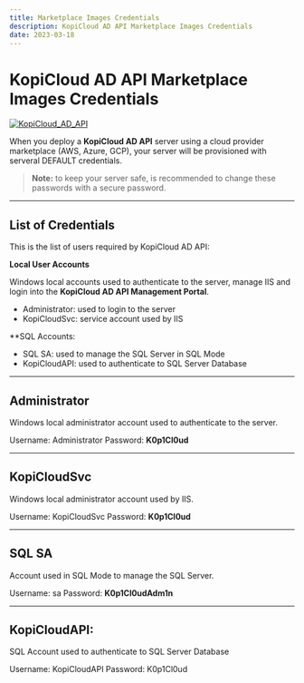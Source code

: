 ```yaml
---
title: Marketplace Images Credentials
description: KopiCloud AD API Marketplace Images Credentials
date: 2023-03-18
---
```


# KopiCloud AD API Marketplace Images Credentials
[![KopiCloud_AD_API](https://img.shields.io/badge/kopiCloud_ad-v1.0+-blueviolet.svg)](https://www.kopicloud-ad-api.com)

When you deploy a **KopiCloud AD API** server using a cloud provider marketplace (AWS, Azure, GCP), your server will be provisioned with serveral DEFAULT credentials.

> **Note:** to keep your server safe, is recommended to change these passwords with a secure password.

-----

## List of Credentials

This is the list of users required by KopiCloud AD API:

**Local User Accounts**

Windows local accounts used to authenticate to the server, manage IIS and login into the **KopiCloud AD API Management Portal**.

- Administrator: used to login to the server
- KopiCloudSvc: service account used by IIS

**SQL Accounts:

- SQL SA: used to manage the SQL Server in SQL Mode
- KopiCloudAPI: used to authenticate to SQL Server Database

-----

## Administrator

Windows local administrator account used to authenticate to the server.

Username: Administrator
Password: **K0p1Cl0ud**

-----

## KopiCloudSvc

Windows local administrator account used by IIS.

Username: KopiCloudSvc
Password: **K0p1Cl0ud**

-----

 ## SQL SA

Account used in SQL Mode to manage the SQL Server.

Username: sa
Password: **K0p1Cl0udAdm1n**

-----

## KopiCloudAPI:

SQL Account used to authenticate to SQL Server Database

Username: KopiCloudAPI
Password: K0p1Cl0ud
